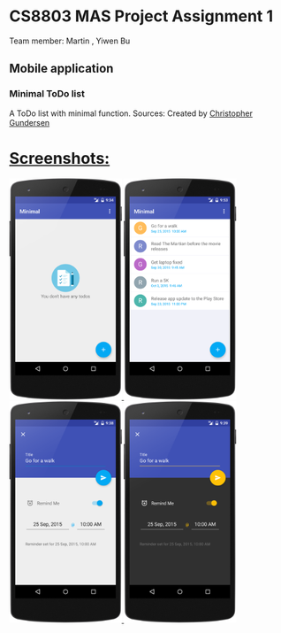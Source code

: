 # CS8803 MAS Project Assignment 1

Team member:  Martin  ,   Yiwen Bu

## Mobile application
### Minimal ToDo list
A ToDo list with minimal function.
Sources: Created by [Christopher Gundersen](cgundersen2020@gmail.com)
<a href="https://github.com/avjinder/Minimal-Todo">


# Screenshots:
<img src="/screenshots/main_empty_light.png" height="400px"/>
<img src="/screenshots/main_full_light.png" height="400px"/>
<img src="/screenshots/add_todo_light.png" height="400px"/>
<img src="/screenshots/add_todo_dark.png" height="400px"/>
